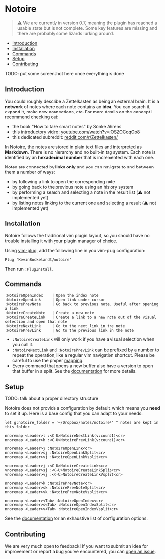 # Notoire

> ⚠️ We are currently in version 0.7, meaning the plugin has reached a usable state but is not complete. Some key features are missing and there are probably some lizards lurking around.


- [Introduction](#introduction)
- [Installation](#installation)
- [Commands](#commands)
- [Setup](#setup)
- [Contributing](#contributing)


TODO: put some screenshot here once everything is done

## Introduction

You could roughly describe a Zettelkasten as being an external brain. It is a **network** of notes where each note contains an **idea**. You can search it, expand it, make new connections, etc. For more details on the concept I recommend checking out:

* the book "How to take smart notes" by Sönke Ahrens
* this introductory video: [youtube.com/watch?v=rOSZOCoqOo8](https://www.youtube.com/watch?v=rOSZOCoqOo8)
* this dedicated subreddit: [reddit.com/r/Zettelkasten/](https://www.reddit.com/r/Zettelkasten/)

In Notoire, the notes are stored in plain text files and interpreted as **Markdown**. There is no hierarchy and no built-in tag system. Each note is identified by an **hexadecimal number** that is incremented with each one.

Notes are connected by **links only** and you can navigate to and between them a number of ways:

* by following a link to open the corresponding note
* by going back to the previous note using an history system
* by performing a search and selecting a note in the result list (⚠️ not implemented yet)
* by listing notes linking to the current one and selecting a result (⚠️ not implemented yet)


## Installation

Notoire follows the traditional vim plugin layout, so you should have no trouble installing it with your plugin manager of choice.

Using [vim-plug](https://github.com/junegunn/vim-plug), add the following line in you vim-plug configuration:

```vim
Plug 'KevinBockelandt/notoire'
```

Then run `:PlugInstall`.


## Commands

```
:NotoireOpenIndex    | Open the index note
:NotoireOpenLink     | Open link under cursor
:NotoirePrevNote     | Go back to previous note. Useful after opening a link
:NotoireCreateNote   | Create a new note
:NotoireCreateLink   | Create a link to a new note out of the visual selection and open that note 
:NotoireNextLink     | Go to the next link in the note
:NotoirePrevLink     | Go to the previous link in the note 
```

* `:NotoireCreateLink` will only work if you have a visual selection when you call it.
* `:NotoireNextLink` and `:NotoirePrevLink` can be prefixed by a number to repeat the operation, like a regular vim navigation shortcut. Please be careful to use the proper [mapping](#setup).
* Every command that opens a new buffer also have a version to open that buffer in a split. See the [documentation](./doc/notoire.txt) for more details.


## Setup

TODO: talk about a proper directory structure

Notoire does not provide a configuration by default, which means you **need** to set it up. Here is a base config that you can adapt to your needs:

```vim
let g:notoire_folder = '~/Dropbox/notes/notoire/' " notes are kept in this folder

nnoremap <Leader>l :<C-U>NotoireNextLink(v:count1)<cr>
nnoremap <Leader>h :<C-U>NotoirePrevLink(v:count1)<cr>

nnoremap <Leader>j :NotoireOpenLink<cr>
nnoremap <Leader>sj :NotoireOpenLinkSplit<cr>
nnoremap <Leader>vj :NotoireOpenLinkVsplit<cr>

vnoremap <Leader>j :<C-U>NotoireCreateLink<cr>
vnoremap <Leader>sj :<C-U>NotoireCreateLinkSplit<cr>
vnoremap <Leader>vj :<C-U>NotoireCreateLinkVsplit<cr>

nnoremap <Leader>k :NotoirePrevNote<cr>
nnoremap <Leader>sk :NotoirePrevNoteSplit<cr>
nnoremap <Leader>vk :NotoirePrevNoteVsplit<cr>

nnoremap <Leader><Tab> :NotoireOpenIndex<cr>
nnoremap <Leader>s<Tab> :NotoireOpenIndexSplit<cr>
nnoremap <Leader>v<Tab> :NotoireOpenIndexVsplit<cr>
```

See the [documentation](./doc/notoire.txt) for an exhaustive list of configuration options.


## Contributing

We are very much open to feedback! If you want to submit an idea for improvement or report a bug you've encountered, you can [open an issue](https://github.com/KevinBockelandt/notoire/issues).

